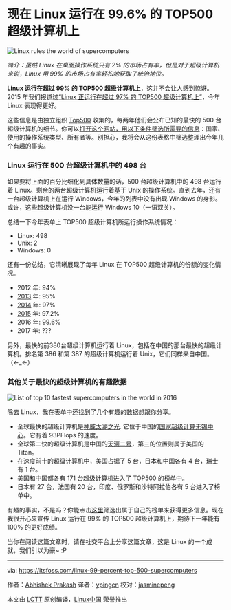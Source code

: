 现在 Linux 运行在 99.6% 的 TOP500 超级计算机上
============================================================

 ![Linux rules the world of supercomputers](https://itsfoss.com/wp-content/uploads/2016/11/Linux-King-Supercomputer-world-min.jpg) 

_简介：虽然 Linux 在桌面操作系统只有 2% 的市场占有率，但是对于超级计算机来说，Linux 用 99% 的市场占有率轻松地获取了统治地位。_

**Linux 运行在超过 99% 的 TOP500 超级计算机上**，这并不会让人感到惊讶。2015 年我们报道过[“Linux 正运行在超过 97% 的 TOP500 超级计算机上”][13]，今年 Linux 表现得更好。

这些信息是由独立组织 [Top500][4] 收集的，每两年他们会公布已知的最快的 500 台超级计算机的细节。你可以[打开这个网站，用以下条件筛选所需要的信息][15]：国家、使用的操作系统类型、所有者等。别担心，我将会从这份表格中筛选整理出今年几个有趣的事实。

### Linux 运行在 500 台超级计算机中的 498 台

如果要将上面的百分比细化到具体数量的话，500 台超级计算机中的 498 台运行着 Linux。剩余的两台超级计算机运行着基于 Unix 的操作系统。直到去年，还有一台超级计算机上在运行 Windows，今年的列表中没有出现 Windows 的身影。或许，这些超级计算机没一台能运行 Windows 10（一语双关）。

总结一下今年表单上 TOP500 超级计算机所运行操作系统情况：

*   Linux: 498
*   Unix: 2
*   Windows: 0

还有一份总结，它清晰展现了每年 Linux 在 TOP500 超级计算机的份额的变化情况。

*   2012 年: 94%
*   [2013][6] 年: 95%
*   [2014][7] 年: 97%
*   [2015][8] 年: 97.2%
*   2016 年: 99.6%
*   2017 年: ???

另外，最快的前380台超级计算机运行着 Linux，包括在中国的那台最快的超级计算机。排名第 386 和第 387 的超级计算机运行着 Unix，它们同样来自中国。（←_←）

### 其他关于最快的超级计算机的有趣数据

 ![List of top 10 fastest supercomputers in the world in 2016](https://itsfoss.com/wp-content/uploads/2016/11/fastest-supercomputers.png) 

除去 Linux，我在表单中还找到了几个有趣的数据想跟你分享。

*   全球最快的超级计算机是[神威太湖之光][9]. 它位于中国的[国家超级计算无锡中心][10]。它有着 93PFlops 的速度。
*   全球第二快的超级计算机是中国的[天河二号][11]，第三的位置则属于美国的 Titan。
*   在速度前十的超级计算机中，美国占据了 5 台，日本和中国各有 4 台，瑞士有 1 台。
*   美国和中国都各有 171 台超级计算机进入了 TOP500 的榜单中。
*   日本有 27 台，法国有 20 台，印度、俄罗斯和沙特阿拉伯各有 5 台进入了榜单中。

有趣的事实，不是吗？你能点击[这里][18]筛选出属于自己的榜单来获得更多信息。现在我很开心来宣传 Linux 运行在 99% 的 TOP500 超级计算机上，期待下一年能有 100% 的更好成绩。

当你在阅读这篇文章时，请在社交平台上分享这篇文章，这是 Linux 的一个成就，我们引以为豪~ :P

--------------------------------------------------------------------------------

via: https://itsfoss.com/linux-99-percent-top-500-supercomputers

作者：[Abhishek Prakash][a]
译者：[ypingcn](https://github.com/ypingcn)
校对：[jasminepeng](https://github.com/jasminepeng)

本文由 [LCTT](https://github.com/LCTT/TranslateProject) 原创编译，[Linux中国](https://linux.cn/) 荣誉推出

[a]: https://itsfoss.com/author/abhishek/
[1]: https://twitter.com/share?original_referer=https%3A%2F%2Fitsfoss.com%2F&amp;source=tweetbutton&amp;text=Linux+Now+Runs+On+99.6%25+Of+Top+500+Supercomputers&amp;url=https%3A%2F%2Fitsfoss.com%2Flinux-99-percent-top-500-supercomputers%2F&amp;via=%40itsfoss
[2]: https://www.linkedin.com/cws/share?url=https://itsfoss.com/linux-99-percent-top-500-supercomputers/
[3]: http://pinterest.com/pin/create/button/?url=https://itsfoss.com/linux-99-percent-top-500-supercomputers/&amp;description=Linux+Now+Runs+On+99.6%25+Of+Top+500+Supercomputers&amp;media=https://itsfoss.com/wp-content/uploads/2016/11/Linux-King-Supercomputer-world-min.jpg
[4]: https://twitter.com/share?text=%23Linux+now+runs+on+more+than+99%25+of+top+500+%23supercomputers+in+the+world&amp;via=itsfoss&amp;related=itsfoss&amp;url=https://itsfoss.com/linux-99-percent-top-500-supercomputers/
[5]: https://twitter.com/share?text=%23Linux+now+runs+on+more+than+99%25+of+top+500+%23supercomputers+in+the+world&amp;via=itsfoss&amp;related=itsfoss&amp;url=https://itsfoss.com/linux-99-percent-top-500-supercomputers/
[6]: https://itsfoss.com/95-percent-worlds-top-500-supercomputers-run-linux/
[7]: https://itsfoss.com/97-percent-worlds-top-500-supercomputers-run-linux/
[8]: https://itsfoss.com/linux-runs-97-percent-worlds-top-500-supercomputers/
[9]: https://en.wikipedia.org/wiki/Sunway_TaihuLight
[10]: https://www.top500.org/site/50623
[11]: https://en.wikipedia.org/wiki/Tianhe-2
[12]: https://itsfoss.com/wp-content/uploads/2016/11/Linux-King-Supercomputer-world-min.jpg
[13]: https://itsfoss.com/linux-runs-97-percent-worlds-top-500-supercomputers/
[14]: https://www.top500.org/
[15]: https://www.top500.org/statistics/sublist/
[16]: https://itsfoss.com/wp-content/uploads/2016/11/fastest-supercomputers.png
[17]: https://itsfoss.com/digikam-5-0-released-install-it-in-ubuntu-linux/
[18]: https://www.top500.org/statistics/sublist/
